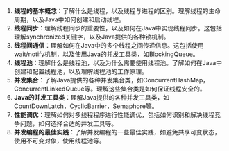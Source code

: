 1. **线程的基本概念**：了解什么是线程，以及线程与进程的区别。理解线程的生命周期，以及Java中如何创建和启动线程。
2. **线程同步**：理解线程同步的重要性，以及如何在Java中实现线程同步。这包括理解synchronized关键字，以及Java提供的各种锁机制。
3. **线程间通信**：理解如何在Java中的多个线程之间传递信息。这包括使用wait/notify机制，以及使用Java的并发工具类，如BlockingQueue。
4. **线程池**：理解什么是线程池，以及为什么需要使用线程池。了解如何在Java中创建和配置线程池，以及理解线程池的工作原理。
5. **并发集合**：了解Java提供的各种并发集合类，如ConcurrentHashMap，ConcurrentLinkedQueue等。理解这些集合类是如何保证线程安全的。
6. **Java的并发工具类**：理解Java提供的各种并发工具类，如CountDownLatch，CyclicBarrier，Semaphore等。
7. **性能调优**：理解如何对多线程程序进行性能调优，包括如何识别和解决线程竞争问题，如何选择合适的并发工具等。
8. **并发编程的最佳实践**：了解并发编程的一些最佳实践，如避免共享可变状态，使用不可变对象，使用线程池等。